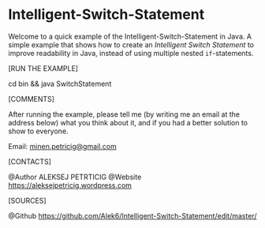 # Intelligent-Switch-Statement
Welcome to a quick example of the Intelligent-Switch-Statement in Java.
A simple example that shows how to create an <em>Intelligent Switch Statement</em> to improve readability in Java, instead of using multiple nested <code>if</code>-statements.


[RUN THE EXAMPLE]

cd bin && java SwitchStatement


[COMMENTS]

After running the example, please tell me (by writing me an email at the address below) what you think
about it, and if you had a better solution to show to everyone.

Email:  minen.petricig@gmail.com


[CONTACTS]
 
@Author		    ALEKSEJ PETRTICIG
@Website  		https://aleksejpetricig.wordpress.com
  

[SOURCES]

@Github       https://github.com/Alek6/Intelligent-Switch-Statement/edit/master/
